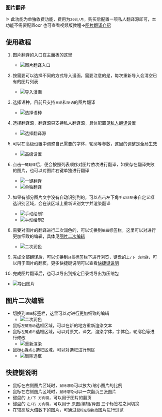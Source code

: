 ### 图片翻译
!> 此功能为单独收费功能，费用为`20元/月`，购买后配置一项私人翻译源即可，本功能不需要配置ocr
也可查看视频版教程->[图片翻译介绍](https://www.bilibili.com/video/BV1Ws4y1F7qd/)

## 使用教程
1. 图片翻译的入口在主面板的这里
   - ![图片翻译入口](../assets/img/181.webp ':size=50%')
2. 按需要可以选择不同的方式导入漫画，需要注意的是，每次重新导入会清空已有的图片列表
   - ![导入漫画](../assets/img/182.webp ':size=50%')
3. 选择语种，目前只支持`日语`和`英语`的图片翻译
   - ![选择语种](../assets/img/183.webp ':size=50%')
4. 选择翻译源，翻译源只支持私人翻译源，具体配置见[私人翻译设置](/4.0/basic/translate#私人翻译的注册与使用)
   - ![选择翻译源](../assets/img/184.webp ':size=50%')
5. 可以在高级设置中调整自己需要的字体，轮廓等参数，这里的调整是全局生效
   - ![高级设置](../assets/img/185.webp ':size=50%')
6. 点击`一键翻译`后，便会按照列表顺序对图片依次进行翻译，如果存在翻译失败的图片，也可以对图片右键单独进行翻译
   - ![一键翻译](../assets/img/186.webp ':size=50%')
   - ![单独翻译](../assets/img/187.webp ':size=50%')
7. 如果有部分图片文字没有自动识别到的，可以点击左下角`手动绘制`来自定义框选识别区域，会在该区域上重新识别文字并渲染翻译
   - ![手动绘制1](../assets/img/201.webp) 
   - ![手动绘制2](../assets/img/202.webp)

8. 需要对图片的翻译进行二次润色的，可以切换到`编辑`标签栏，这里可以对进行更加细致的编辑，具体见[图片二次编辑](#图片二次编辑)
   - ![二次润色](../assets/img/188.webp ':size=50%')
9. 完成全部翻译后，可以切换到`译图`标签栏下进行浏览，键盘的`上/下 方向键`，可以用于图片的翻页，更多快捷键说明可以查看[快捷键说明](#快捷键说明)
10. 完成图片翻译后，也可以导出到指定目录或导出为压缩包
   - ![导出图片](../assets/img/189.webp ':size=50%')

## 图片二次编辑
- 切换到`编辑`标签栏，这里可以对进行更加细致的编辑
   - ![二次润色](../assets/img/188.webp ':size=50%')
- 鼠标`左键拖动`选框区域，可以在新的地方重新渲染文本
- 鼠标`左键点击`选框区域，可以对原文，译文，渲染字体，字体色，轮廓色等进行修改
   - ![重新渲染](../assets/img/190.webp ':size=50%')
- 鼠标`右键点击`选框区域，可以对选框进行删除
   - ![删除选框](../assets/img/191.webp ':size=50%')

## 快捷键说明
- 鼠标在右侧图片区域时，`鼠标滚轮`可以放大/缩小图片的比例
- 鼠标在右侧图片区域时，`鼠标滚轮`可以一次翻页三张图片
- 键盘的 `上/下 方向键`，可以用于图片的翻页
- 键盘的 `左/右 方向键`，可以用于 原图/编辑/译图 三个标签栏之间切换
- 在较高放大倍数下的图片，可通过`鼠标左键拖拽`图片进行浏览